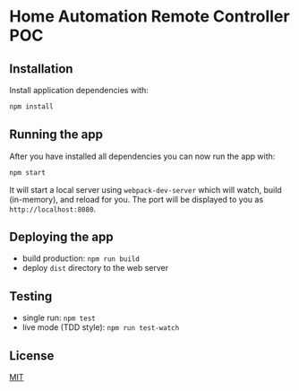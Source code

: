 # Home Automation Remote Controller POC

## Installation

Install application dependencies with:
```bash
npm install
```

## Running the app

After you have installed all dependencies you can now run the app with:
```bash
npm start
```

It will start a local server using `webpack-dev-server` which will watch, build (in-memory), and reload for you. The port will be displayed to you as `http://localhost:8080`.

## Deploying the app

* build production: `npm run build`
* deploy `dist` directory to the web server

## Testing

* single run: `npm test`
* live mode (TDD style): `npm run test-watch`

## License

[MIT](/LICENSE)
